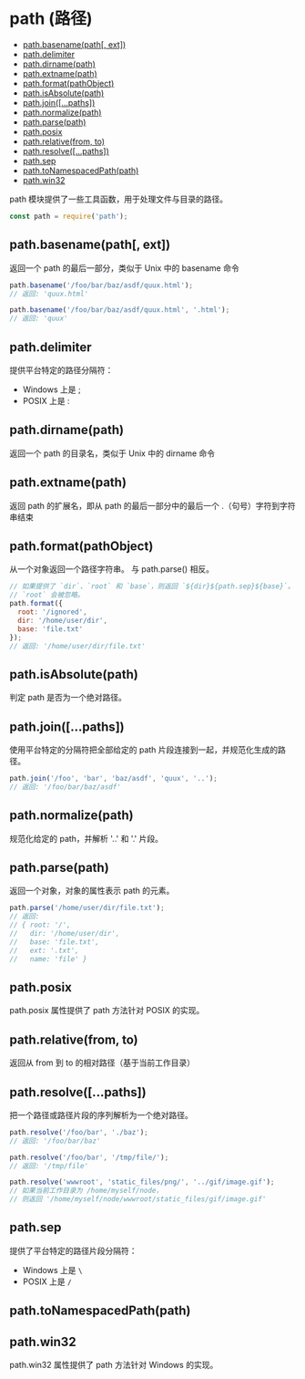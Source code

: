 # path (路径)

* [path.basename(path[, ext])](#path-basename)
* [path.delimiter](#path-delimiter)
* [path.dirname(path)](#path-dirname)
* [path.extname(path)](#path-extname)
* [path.format(pathObject)](#path-format)
* [path.isAbsolute(path)](#path-isabsolute)
* [path.join([...paths])](#path-join)
* [path.normalize(path)](#path-normalize)
* [path.parse(path)](#path-parse)
* [path.posix](#path-posix)
* [path.relative(from, to)](#path-relative)
* [path.resolve([...paths])](#path-resolve)
* [path.sep](#path-sep)
* [path.toNamespacedPath(path)](#path-toname)
* [path.win32](#path-win32)

path 模块提供了一些工具函数，用于处理文件与目录的路径。

```js
const path = require('path');
```

<h2 id="path-basename">path.basename(path[, ext])</h2>
返回一个 path 的最后一部分，类似于 Unix 中的 basename 命令

```js
path.basename('/foo/bar/baz/asdf/quux.html');
// 返回: 'quux.html'

path.basename('/foo/bar/baz/asdf/quux.html', '.html');
// 返回: 'quux'
```

<h2 id="path-delimiter">path.delimiter</h2>
提供平台特定的路径分隔符：

* Windows 上是 ;
* POSIX 上是 :

<h2 id="path-dirname">path.dirname(path)</h2>
返回一个 path 的目录名，类似于 Unix 中的 dirname 命令

<h2 id="path-extname">path.extname(path)</h2>
返回 path 的扩展名，即从 path 的最后一部分中的最后一个 .（句号）字符到字符串结束

<h2 id="path-format">path.format(pathObject)</h2>
从一个对象返回一个路径字符串。 与 path.parse() 相反。

```js
// 如果提供了 `dir`、`root` 和 `base`，则返回 `${dir}${path.sep}${base}`。
// `root` 会被忽略。
path.format({
  root: '/ignored',
  dir: '/home/user/dir',
  base: 'file.txt'
});
// 返回: '/home/user/dir/file.txt'
```

<h2 id="path-isabsolute">path.isAbsolute(path)</h2>
判定 path 是否为一个绝对路径。

<h2 id="path-join">path.join([...paths])</h2>
使用平台特定的分隔符把全部给定的 path 片段连接到一起，并规范化生成的路径。

```js
path.join('/foo', 'bar', 'baz/asdf', 'quux', '..');
// 返回: '/foo/bar/baz/asdf'
```

<h2 id="path-normalize">path.normalize(path)</h2>
规范化给定的 path，并解析 '..' 和 '.' 片段。

<h2 id="path-parse">path.parse(path)</h2>
返回一个对象，对象的属性表示 path 的元素。 

```js
path.parse('/home/user/dir/file.txt');
// 返回:
// { root: '/',
//   dir: '/home/user/dir',
//   base: 'file.txt',
//   ext: '.txt',
//   name: 'file' }
```

<h2 id="path-posix">path.posix</h2>
path.posix 属性提供了 path 方法针对 POSIX 的实现。

<h2 id="path-relative">path.relative(from, to)</h2>
返回从 from 到 to 的相对路径（基于当前工作目录）


<h2 id="path-resolve">path.resolve([...paths])</h2>
把一个路径或路径片段的序列解析为一个绝对路径。

```js
path.resolve('/foo/bar', './baz');
// 返回: '/foo/bar/baz'

path.resolve('/foo/bar', '/tmp/file/');
// 返回: '/tmp/file'

path.resolve('wwwroot', 'static_files/png/', '../gif/image.gif');
// 如果当前工作目录为 /home/myself/node，
// 则返回 '/home/myself/node/wwwroot/static_files/gif/image.gif'
```

<h2 id="path-sep">path.sep</h2>
提供了平台特定的路径片段分隔符：

* Windows 上是 `\`
* POSIX  上是   `/`

<h2 id="path-toname">path.toNamespacedPath(path)</h2>
<h2 id="path-win32">path.win32</h2>
path.win32 属性提供了 path 方法针对 Windows 的实现。

